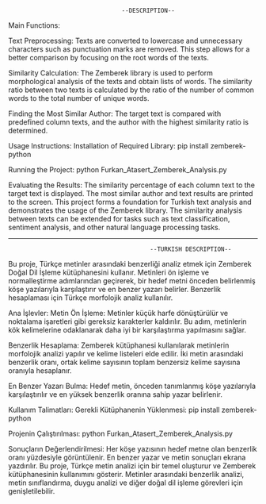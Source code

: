                                     --DESCRIPTION--
Main Functions:

Text Preprocessing:
Texts are converted to lowercase and unnecessary characters such as punctuation marks are removed. This step allows for a better comparison by focusing on the root words of the texts.


Similarity Calculation:
The Zemberek library is used to perform morphological analysis of the texts and obtain lists of words.
The similarity ratio between two texts is calculated by the ratio of the number of common words to the total number of unique words.


Finding the Most Similar Author:
The target text is compared with predefined column texts, and the author with the highest similarity ratio is determined.


Usage Instructions:
Installation of Required Library:
pip install zemberek-python


Running the Project:
python Furkan_Atasert_Zemberek_Analysis.py


Evaluating the Results:
The similarity percentage of each column text to the target text is displayed.
The most similar author and text results are printed to the screen.
This project forms a foundation for Turkish text analysis and demonstrates the usage of the Zemberek library. The similarity analysis between texts can be extended for tasks such as text classification, sentiment analysis, and other natural language processing tasks.


------------------------------------------------------------------------------------------------------------------------------


                                            --TURKISH DESCRIPTION--
                                            
Bu proje, Türkçe metinler arasındaki benzerliği analiz etmek için Zemberek Doğal Dil İşleme kütüphanesini kullanır. Metinleri ön işleme ve normalleştirme adımlarından geçirerek, bir hedef metni önceden belirlenmiş köşe yazılarıyla karşılaştırır ve en benzer yazarı belirler. Benzerlik hesaplaması için Türkçe morfolojik analiz kullanılır.


Ana İşlevler:
Metin Ön İşleme:
Metinler küçük harfe dönüştürülür ve noktalama işaretleri gibi gereksiz karakterler kaldırılır. Bu adım, metinlerin kök kelimelerine odaklanarak daha iyi bir karşılaştırma yapılmasını sağlar.


Benzerlik Hesaplama:
Zemberek kütüphanesi kullanılarak metinlerin morfolojik analizi yapılır ve kelime listeleri elde edilir.
İki metin arasındaki benzerlik oranı, ortak kelime sayısının toplam benzersiz kelime sayısına oranıyla hesaplanır.


En Benzer Yazarı Bulma:
Hedef metin, önceden tanımlanmış köşe yazılarıyla karşılaştırılır ve en yüksek benzerlik oranına sahip yazar belirlenir.


Kullanım Talimatları:
Gerekli Kütüphanenin Yüklenmesi:
pip install zemberek-python


Projenin Çalıştırılması:
python Furkan_Atasert_Zemberek_Analysis.py


Sonuçların Değerlendirilmesi:
Her köşe yazısının hedef metne olan benzerlik oranı yüzdesiyle görüntülenir.
En benzer yazar ve metin sonuçları ekrana yazdırılır.
Bu proje, Türkçe metin analizi için bir temel oluşturur ve Zemberek kütüphanesinin kullanımını gösterir. Metinler arasındaki benzerlik analizi, metin sınıflandırma, duygu analizi ve diğer doğal dil işleme görevleri için genişletilebilir.
